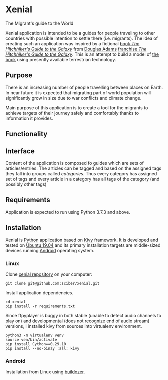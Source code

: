 Xenial
======
The Migrant's guide to the World 

Xenial application is intended to be a guides for people traveling to other
countries with possible intention to settle there (i.e. migrants). The idea 
of creating such an application was inspired by a fictional 
[book *The Hitchhiker's Guide to the Galaxy*](https://en.wikipedia.org/wiki/The_Hitchhiker%27s_Guide_to_the_Galaxy_(fictional))
from [Douglas Adams](https://en.wikipedia.org/wiki/Douglas_Adams) 
[franchise *The Hitchhiker's Guide to the Galaxy*](https://en.wikipedia.org/wiki/The_Hitchhiker%27s_Guide_to_the_Galaxy_(fictional)).
This is an attempt to build a model of [the book](https://en.wikipedia.org/wiki/The_Hitchhiker%27s_Guide_to_the_Galaxy_(fictional))
using presently available terrestrian technology.

Purpose
-------
There is an increasing number of people travelling between places on Earth.
In near future it is expected that migrating part of world population
will significantly grow in size due to war conflicts and climate change.

Main purpose of this application is to create a tool for the migrants to
achieve targets of their journey safely and comfortably thanks 
to information it provides.

Functionality
-------------



Interface
---------
Content of the application is composed fo guides which are sets of 
articles/entries. The articles can be tagged and based on the assigned tags they
fall into groups called *categories*. Thus every category has assigned
set of tags and every article in a category has all tags of the category
(and possibly other tags)



Requirements
------------
Application is expected to run using Python 3.7.3 and above.

Installation
------------
Xenial is [Python](https://www.python.org) application based on 
[Kivy](https://kivy.org) framework. It is developed and tested on 
[Ubuntu 19.04](http://releases.ubuntu.com/19.04/) and its primary
installation targets are middle-sized devices running 
[Android](https://en.wikipedia.org/wiki/Android_(operating_system))
operating system.

### Linux
Clone [xenial repository](https://github.com/sciber/xenial) 
on your computer:
```
git clone git@github.com:sciber/xenial.git  
```

Install application dependencies.
```
cd xenial
pip install -r requirements.txt
```

Since ffpyplayer is buggy in both stable (unable to detect audio channels
to play on) and developmental (does not recognize end of audio stream) versions,
I installed kivy from sources into virtualenv environment.
```
python3 -m virtualenv venv
source ven/bin/activate
pip install Cython==0.29.10
pip install --no-binay :all: kivy
```

### Android

Installation from Linux using [buildozer](https://github.com/kivy/buildozer).
